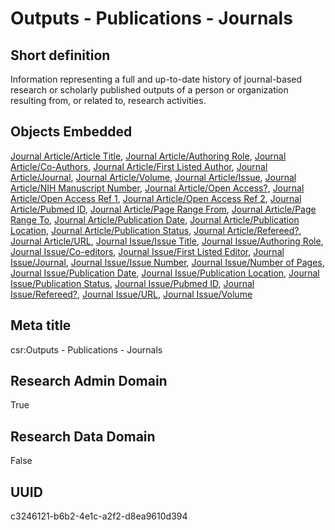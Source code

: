 # Outputs - Publications - Journals
## Short definition
Information representing a full and up-to-date history of journal-based research or scholarly published outputs of a person or organization resulting from, or related to, research activities.
## Objects Embedded
[Journal Article/Article Title](../Object-Fields/Journal%20Article/Article%20Title.md), [Journal Article/Authoring Role](../Object-Fields/Journal%20Article/Authoring%20Role.md), [Journal Article/Co-Authors](../Object-Fields/Journal%20Article/Co-Authors.md), [Journal Article/First Listed Author](../Object-Fields/Journal%20Article/First%20Listed%20Author.md), [Journal Article/Journal](../Object-Fields/Journal%20Article/Journal.md), [Journal Article/Volume](../Object-Fields/Journal%20Article/Volume.md), [Journal Article/Issue](../Object-Fields/Journal%20Article/Issue.md), [Journal Article/NIH Manuscript Number](../Object-Fields/Journal%20Article/NIH%20Manuscript%20Number.md), [Journal Article/Open Access?](../Object-Fields/Journal%20Article/Open%20Access.md), [Journal Article/Open Access Ref 1](../Object-Fields/Journal%20Article/Open%20Access%20Ref%201.md), [Journal Article/Open Access Ref 2](../Object-Fields/Journal%20Article/Open%20Access%20Ref%202.md), [Journal Article/Pubmed ID](../Object-Fields/Journal%20Article/Pubmed%20ID.md), [Journal Article/Page Range From](../Object-Fields/Journal%20Article/Page%20Range%20From.md), [Journal Article/Page Range To](../Object-Fields/Journal%20Article/Page%20Range%20To.md), [Journal Article/Publication Date](../Object-Fields/Journal%20Article/Publication%20Date.md), [Journal Article/Publication Location](../Object-Fields/Journal%20Article/Publication%20Location.md), [Journal Article/Publication Status](../Object-Fields/Journal%20Article/Publication%20Status.md), [Journal Article/Refereed?](../Object-Fields/Journal%20Article/Refereed.md), [Journal Article/URL](../Object-Fields/Journal%20Article/URL.md), [Journal Issue/Issue Title](../Object-Fields/Journal%20Issue/Issue%20Title.md), [Journal Issue/Authoring Role](../Object-Fields/Journal%20Issue/Authoring%20Role.md), [Journal Issue/Co-editors](../Object-Fields/Journal%20Issue/Co-editors.md), [Journal Issue/First Listed Editor](../Object-Fields/Journal%20Issue/First%20Listed%20Editor.md), [Journal Issue/Journal](../Object-Fields/Journal%20Issue/Journal.md), [Journal Issue/Issue Number](../Object-Fields/Journal%20Issue/Issue%20Number.md), [Journal Issue/Number of Pages](../Object-Fields/Journal%20Issue/Number%20of%20Pages.md), [Journal Issue/Publication Date](../Object-Fields/Journal%20Issue/Publication%20Date.md), [Journal Issue/Publication Location](../Object-Fields/Journal%20Issue/Publication%20Location.md), [Journal Issue/Publication Status](../Object-Fields/Journal%20Issue/Publication%20Status.md), [Journal Issue/Pubmed ID](../Object-Fields/Journal%20Issue/Pubmed%20ID.md), [Journal Issue/Refereed?](../Object-Fields/Journal%20Issue/Refereed.md), [Journal Issue/URL](../Object-Fields/Journal%20Issue/URL.md), [Journal Issue/Volume](../Object-Fields/Journal%20Issue/Volume.md)
## Meta title
csr:Outputs - Publications - Journals
## Research Admin Domain
True
## Research Data Domain
False
## UUID
c3246121-b6b2-4e1c-a2f2-d8ea9610d394
